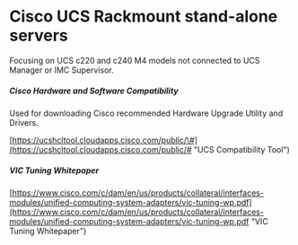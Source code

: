 # Cisco UCS Rackmount stand-alone servers

Focusing on UCS c220 and c240 M4 models not connected to UCS Manager or IMC Supervisor.

##### Cisco Hardware and Software Compatibility

Used for downloading Cisco recommended Hardware Upgrade Utility and Drivers.

[https://ucshcltool.cloudapps.cisco.com/public/\#](https://ucshcltool.cloudapps.cisco.com/public/# "UCS Compatibility Tool")

##### VIC Tuning Whitepaper

[https://www.cisco.com/c/dam/en/us/products/collateral/interfaces-modules/unified-computing-system-adapters/vic-tuning-wp.pdf](https://www.cisco.com/c/dam/en/us/products/collateral/interfaces-modules/unified-computing-system-adapters/vic-tuning-wp.pdf "VIC Tuning Whitepaper")



